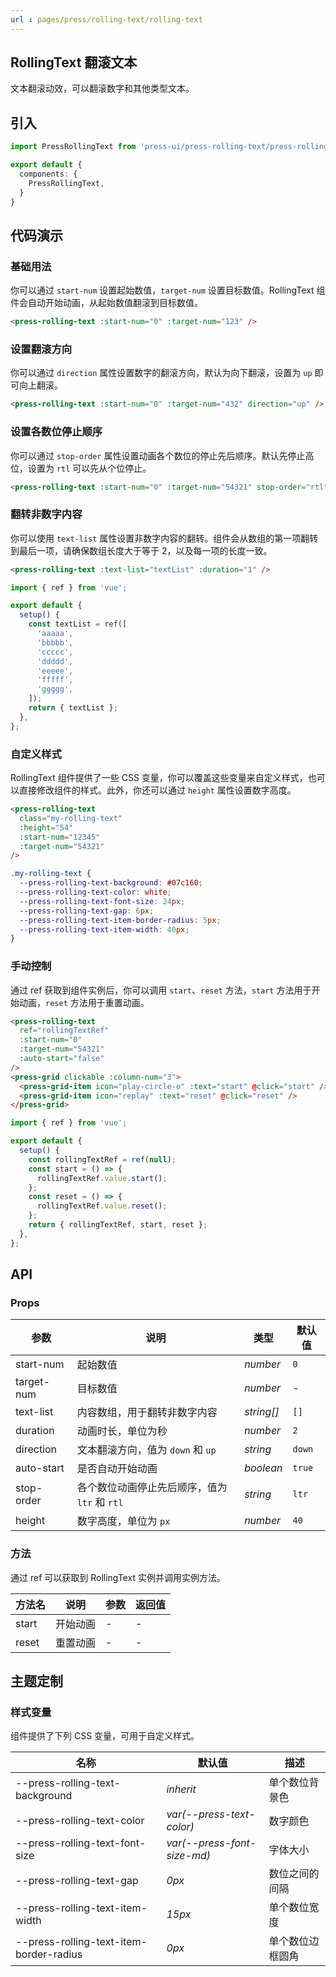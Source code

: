 ```yaml
---
url : pages/press/rolling-text/rolling-text
---
```


## RollingText 翻滚文本

文本翻滚动效，可以翻滚数字和其他类型文本。

## 引入

```ts
import PressRollingText from 'press-ui/press-rolling-text/press-rolling-text.vue';

export default {
  components: {
    PressRollingText,
  }
}
```

## 代码演示

### 基础用法

你可以通过 `start-num` 设置起始数值，`target-num` 设置目标数值。RollingText 组件会自动开始动画，从起始数值翻滚到目标数值。

```html
<press-rolling-text :start-num="0" :target-num="123" />
```

### 设置翻滚方向

你可以通过 `direction` 属性设置数字的翻滚方向，默认为向下翻滚，设置为 `up` 即可向上翻滚。

```html
<press-rolling-text :start-num="0" :target-num="432" direction="up" />
```

### 设置各数位停止顺序

你可以通过 `stop-order` 属性设置动画各个数位的停止先后顺序。默认先停止高位，设置为 `rtl` 可以先从个位停止。

```html
<press-rolling-text :start-num="0" :target-num="54321" stop-order="rtl" />
```

### 翻转非数字内容

你可以使用 `text-list` 属性设置非数字内容的翻转。组件会从数组的第一项翻转到最后一项，请确保数组长度大于等于 2，以及每一项的长度一致。

```html
<press-rolling-text :text-list="textList" :duration="1" />
```

```js
import { ref } from 'vue';

export default {
  setup() {
    const textList = ref([
      'aaaaa',
      'bbbbb',
      'ccccc',
      'ddddd',
      'eeeee',
      'fffff',
      'ggggg',
    ]);
    return { textList };
  },
};
```

### 自定义样式

RollingText 组件提供了一些 CSS 变量，你可以覆盖这些变量来自定义样式，也可以直接修改组件的样式。此外，你还可以通过 `height` 属性设置数字高度。

```html
<press-rolling-text
  class="my-rolling-text"
  :height="54"
  :start-num="12345"
  :target-num="54321"
/>
```

```css
.my-rolling-text {
  --press-rolling-text-background: #07c160;
  --press-rolling-text-color: white;
  --press-rolling-text-font-size: 24px;
  --press-rolling-text-gap: 6px;
  --press-rolling-text-item-border-radius: 5px;
  --press-rolling-text-item-width: 40px;
}
```

### 手动控制

通过 ref 获取到组件实例后，你可以调用 `start`、`reset` 方法，`start` 方法用于开始动画，`reset` 方法用于重置动画。

```html
<press-rolling-text
  ref="rollingTextRef"
  :start-num="0"
  :target-num="54321"
  :auto-start="false"
/>
<press-grid clickable :column-num="3">
  <press-grid-item icon="play-circle-o" :text="start" @click="start" />
  <press-grid-item icon="replay" :text="reset" @click="reset" />
</press-grid>
```

```js
import { ref } from 'vue';

export default {
  setup() {
    const rollingTextRef = ref(null);
    const start = () => {
      rollingTextRef.value.start();
    };
    const reset = () => {
      rollingTextRef.value.reset();
    };
    return { rollingTextRef, start, reset };
  },
};
```

## API

### Props

| 参数       | 说明                                          | 类型       | 默认值 |
| ---------- | --------------------------------------------- | ---------- | ------ |
| start-num  | 起始数值                                      | _number_   | `0`    |
| target-num | 目标数值                                      | _number_   | -      |
| text-list  | 内容数组，用于翻转非数字内容                  | _string[]_ | `[]`   |
| duration   | 动画时长，单位为秒                            | _number_   | `2`    |
| direction  | 文本翻滚方向，值为 `down` 和 `up`             | _string_   | `down` |
| auto-start | 是否自动开始动画                              | _boolean_  | `true` |
| stop-order | 各个数位动画停止先后顺序，值为 `ltr` 和 `rtl` | _string_   | `ltr`  |
| height     | 数字高度，单位为 `px`                         | _number_   | `40`   |

### 方法

通过 ref 可以获取到 RollingText 实例并调用实例方法。

| 方法名 | 说明     | 参数 | 返回值 |
| ------ | -------- | ---- | ------ |
| start  | 开始动画 | -    | -      |
| reset  | 重置动画 | -    | -      |


## 主题定制

### 样式变量

组件提供了下列 CSS 变量，可用于自定义样式。

| 名称                                    | 默认值                      | 描述             |
| --------------------------------------- | --------------------------- | ---------------- |
| --press-rolling-text-background         | _inherit_                   | 单个数位背景色   |
| --press-rolling-text-color              | _var(--press-text-color)_   | 数字颜色         |
| --press-rolling-text-font-size          | _var(--press-font-size-md)_ | 字体大小         |
| --press-rolling-text-gap                | _0px_                       | 数位之间的间隔   |
| --press-rolling-text-item-width         | _15px_                      | 单个数位宽度     |
| --press-rolling-text-item-border-radius | _0px_                       | 单个数位边框圆角 |
